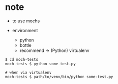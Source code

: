 note
====


- to use mochs

- environment
  - python
  - bottle
  - recommend -> (Python) virtualenv


```
$ cd moch-tests
moch-tests $ python some-test.py

# when via virtualenv
moch-tests $ path/to/venv/bin/python some-test.py
```
